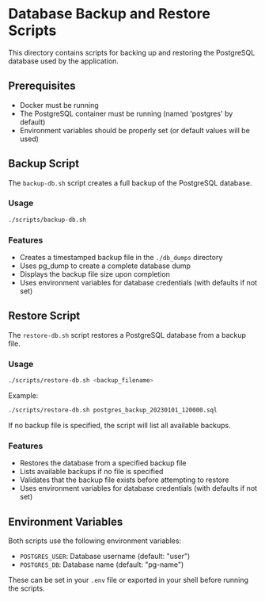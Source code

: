 # Database Backup and Restore Scripts

This directory contains scripts for backing up and restoring the PostgreSQL database used by the application.

## Prerequisites

- Docker must be running
- The PostgreSQL container must be running (named 'postgres' by default)
- Environment variables should be properly set (or default values will be used)

## Backup Script

The `backup-db.sh` script creates a full backup of the PostgreSQL database.

### Usage

```bash
./scripts/backup-db.sh
```

### Features

- Creates a timestamped backup file in the `./db_dumps` directory
- Uses pg_dump to create a complete database dump
- Displays the backup file size upon completion
- Uses environment variables for database credentials (with defaults if not set)

## Restore Script

The `restore-db.sh` script restores a PostgreSQL database from a backup file.

### Usage

```bash
./scripts/restore-db.sh <backup_filename>
```

Example:
```bash
./scripts/restore-db.sh postgres_backup_20230101_120000.sql
```

If no backup file is specified, the script will list all available backups.

### Features

- Restores the database from a specified backup file
- Lists available backups if no file is specified
- Validates that the backup file exists before attempting to restore
- Uses environment variables for database credentials (with defaults if not set)

## Environment Variables

Both scripts use the following environment variables:

- `POSTGRES_USER`: Database username (default: "user")
- `POSTGRES_DB`: Database name (default: "pg-name")

These can be set in your `.env` file or exported in your shell before running the scripts.
